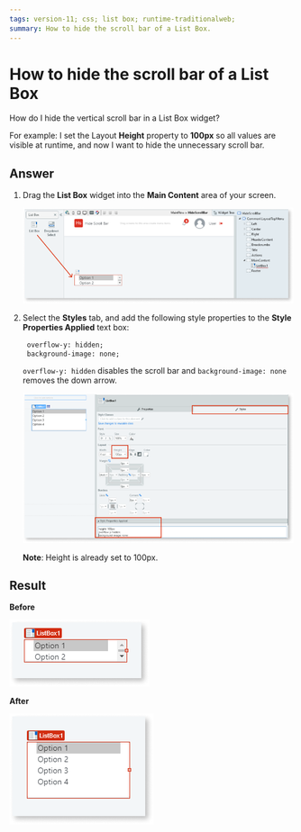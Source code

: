 ```yaml
---
tags: version-11; css; list box; runtime-traditionalweb;
summary: How to hide the scroll bar of a List Box.
---
```


# How to hide the scroll bar of a List Box

How do I hide the vertical scroll bar in a List Box widget?

For example: I set the Layout **Height** property to **100px** so all values are visible at runtime, and now I want to hide the unnecessary scroll bar.

## Answer

1. Drag the **List Box** widget into the **Main Content** area of your screen.

    ![Drag widget onto screen](images/hide-scrollbar-listbox-2-ss.png)

1. Select the **Styles** tab, and add the following style properties to the **Style Properties Applied** text box:

        overflow-y: hidden;
        background-image: none;

    `overflow-y: hidden` disables the scroll bar and  `background-image: none` removes the down arrow.

    ![Style Properties Applied](images/hide-scrollbar-listbox-1-ss.png)

    **Note**: Height is already set to 100px.

## Result

**Before**

![List Box with scroll bar](images/hide-scrollbar-listbox-3-ss.png)

**After**

![List Box without scroll bar](images/hide-scrollbar-listbox-4-ss.png)
